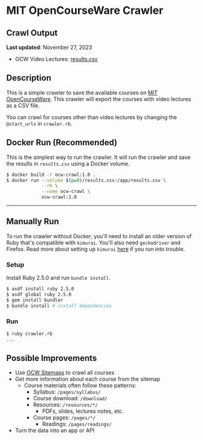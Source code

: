 # MIT OpenCourseWare Crawler

## Crawl Output

**Last updated**: November 27, 2023

- OCW Video Lectures: [results.csv](https://github.com/ZaneH/ocw-crawler/blob/main/results.csv)

## Description

This is a simple crawler to save the available courses on [MIT OpenCourseWare](https://ocw.mit.edu/). This crawler will export the courses with video lectures as a CSV file.

You can crawl for courses other than video lectures by changing the `@start_urls` in `crawler.rb`.

## Docker Run (Recommended)

This is the simplest way to run the crawler. It will run the crawler and save the results in `results.csv` using a Docker volume. 

```bash
$ docker build -t ocw-crawl:1.0 .
$ docker run --volume $(pwd)/results.csv:/app/results.csv \
             --rm \
             --name ocw-crawl \
             ocw-crawl:1.0
```

---

## Manually Run

To run the crawler without Docker, you'll need to install an older version of Ruby that's compatible with `kimurai`. You'll also need `geckodriver` and Firefox. Read more about setting up `kimurai` [here](https://github.com/vifreefly/kimuraframework#installation) if you run into trouble.

### Setup

Install Ruby 2.5.0 and run `bundle install`.

```bash
$ asdf install ruby 2.5.0
$ asdf global ruby 2.5.0
$ gem install bundler
$ bundle install # install dependencies
```

### Run

```bash
$ ruby crawler.rb
...
```

## Possible Improvements

- Use [OCW Sitemaps](https://ocw.mit.edu/sitemap.xml) to crawl all courses
- Get more information about each course from the sitemap
    - Course materials often follow these patterns:
        - Syllabus: `/pages/syllabus/`
        - Course download: `/download/`
        - Resources: `/resources/*/`
            - PDFs, slides, lectures notes, etc.
        - Course pages: `/pages/*/`
            - Readings: `/pages/readings/`
- Turn the data into an app or API
